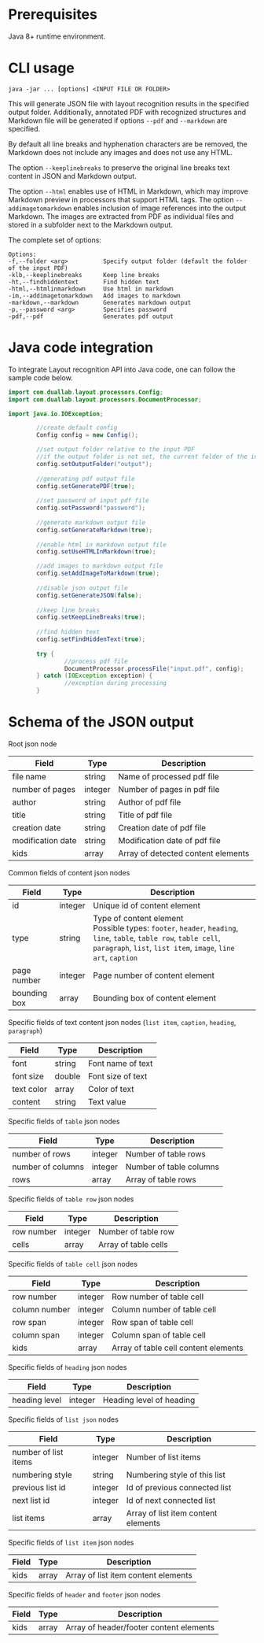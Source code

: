 # Prerequisites

Java 8+ runtime environment. 

# CLI usage

```
java -jar ... [options] <INPUT FILE OR FOLDER>
```

This will generate JSON file with layout recognition results in the specified output folder. Additionally, annotated PDF with recognized structures and Markdown file will be generated if options `--pdf` and `--markdown` are specified.

By default all line breaks and hyphenation characters are be removed, the Markdown does not include any images and does not use any HTML.

The option `--keeplinebreaks` to preserve the original line breaks text content in JSON and Markdown output.

The option `--html` enables use of HTML in Markdown, which may improve Markdown preview in processors that support HTML tags. The option `--addimagetomarkdown` enables inclusion of image references into the output Markdown. The images are extracted from PDF as individual files and stored in a subfolder next to the Markdown output. 

The complete set of options:
```
Options:
-f,--folder <arg>          Specify output folder (default the folder of the input PDF)
-klb,--keeplinebreaks      Keep line breaks
-ht,--findhiddentext       Find hidden text
-html,--htmlinmarkdown     Use html in markdown
-im,--addimagetomarkdown   Add images to markdown
-markdown,--markdown       Generates markdown output
-p,--password <arg>        Specifies password
-pdf,--pdf                 Generates pdf output
```

# Java code integration

To integrate Layout recognition API into Java code, one can follow the sample code below.

```java
import com.duallab.layout.processors.Config;
import com.duallab.layout.processors.DocumentProcessor;

import java.io.IOException;

        //create default config
        Config config = new Config();

        //set output folder relative to the input PDF
        //if the output folder is not set, the current folder of the input PDF is used
        config.setOutputFolder("output");
        
        //generating pdf output file
        config.setGeneratePDF(true);
        
        //set password of input pdf file
        config.setPassword("password");
        
        //generate markdown output file
        config.setGenerateMarkdown(true);        
        
        //enable html in markdown output file
        config.setUseHTMLInMarkdown(true);

        //add images to markdown output file
        config.setAddImageToMarkdown(true);        
        
        //disable json output file
        config.setGenerateJSON(false);
        
        //keep line breaks
        config.setKeepLineBreaks(true);
        
        //find hidden text
        config.setFindHiddenText(true);
      
        try {
                //process pdf file
                DocumentProcessor.processFile("input.pdf", config);
        } catch (IOException exception) {
                //exception during processing       
        }
```

# Schema of the JSON output

Root json node

| Field             | Type    | Description                        |
|-------------------|---------|------------------------------------|
| file name         | string  | Name of processed pdf file         |
| number of pages   | integer | Number of pages in pdf file        |
| author            | string  | Author of pdf file                 |
| title             | string  | Title of pdf file                  |
| creation date     | string  | Creation date of pdf file          |
| modification date | string  | Modification date of pdf file      |
| kids              | array   | Array of detected content elements |

Common fields of content json nodes

| Field             | Type    | Description                                                                                                                                                                             |
|-------------------|---------|-----------------------------------------------------------------------------------------------------------------------------------------------------------------------------------------|
| id                | integer | Unique id of content element                                                                                                                                                            |
| type              | string  | Type of content element<br/>Possible types: `footer`, `header`, `heading`, `line`, `table`, `table row`, `table cell`, `paragraph`, `list`, `list item`, `image`, `line art`, `caption` |
| page number       | integer | Page number of content element                                                                                                                                                          |
| bounding box      | array   | Bounding box of content element                                                                                                                                                         |

Specific fields of text content json nodes (`list item`, `caption`, `heading`, `paragraph`)

| Field             | Type   | Description       |
|-------------------|--------|-------------------|
| font              | string | Font name of text |
| font size         | double | Font size of text |
| text color        | array  | Color of text     |
| content           | string | Text value        |

Specific fields of `table` json nodes

| Field              | Type     | Description             |
|--------------------|----------|-------------------------|
| number of rows     | integer  | Number of table rows    |
| number of columns  | integer  | Number of table columns |
| rows               | array    | Array of table rows     |

Specific fields of `table row` json nodes

| Field      | Type    | Description          |
|------------|---------|----------------------|
| row number | integer | Number of table row  |
| cells      | array   | Array of table cells |

Specific fields of `table cell` json nodes

| Field         | Type    | Description                          |
|---------------|---------|--------------------------------------|
| row number    | integer | Row number of table cell             |
| column number | integer | Column number of table cell          |
| row span      | integer | Row span of table cell               |
| column span   | integer | Column span of table cell            |
| kids          | array   | Array of table cell content elements |

Specific fields of `heading` json nodes

| Field         | Type    | Description              |
|---------------|---------|--------------------------|
| heading level | integer | Heading level of heading |

Specific fields of `list json` nodes

| Field                | Type    | Description                         |
|----------------------|---------|-------------------------------------|
| number of list items | integer | Number of list items                |
| numbering style      | string  | Numbering style of this list        |
| previous list id     | integer | Id of previous connected list       |
| next list id         | integer | Id of next connected list           |
| list items           | array   | Array of list item content elements |

Specific fields of `list item` json nodes

| Field  | Type   | Description                         |
|--------|--------|-------------------------------------|
| kids   | array  | Array of list item content elements |


Specific fields of `header` and `footer` json nodes

| Field  | Type   | Description                             |
|--------|--------|-----------------------------------------|
| kids   | array  | Array of header/footer content elements |
